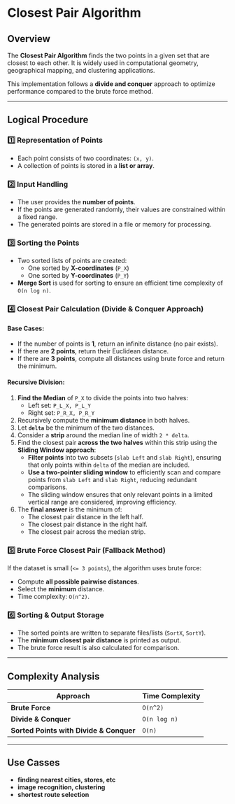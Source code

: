# Closest Pair Algorithm 

## Overview
The **Closest Pair Algorithm** finds the two points in a given set that are closest to each other. It is widely used in computational geometry, geographical mapping, and clustering applications.

This implementation follows a **divide and conquer** approach to optimize performance compared to the brute force method.

---

## **Logical Procedure**

### **1️⃣ Representation of Points**
- Each point consists of two coordinates: `(x, y)`.
- A collection of points is stored in a **list or array**.

### **2️⃣ Input Handling**
- The user provides the **number of points**.
- If the points are generated randomly, their values are constrained within a fixed range.
- The generated points are stored in a file or memory for processing.

### **3️⃣ Sorting the Points**
- Two sorted lists of points are created:
  - One sorted by **X-coordinates** (`P_X`)
  - One sorted by **Y-coordinates** (`P_Y`)
- **Merge Sort** is used for sorting to ensure an efficient time complexity of `O(n log n)`.

### **4️⃣ Closest Pair Calculation (Divide & Conquer Approach)**
#### **Base Cases:**
- If the number of points is **1**, return an infinite distance (no pair exists).
- If there are **2 points**, return their Euclidean distance.
- If there are **3 points**, compute all distances using brute force and return the minimum.

#### **Recursive Division:**
1. **Find the Median** of `P_X` to divide the points into two halves:
   - Left set: `P_L_X, P_L_Y`
   - Right set: `P_R_X, P_R_Y`
2. Recursively compute the **minimum distance** in both halves.
3. Let **`delta`** be the minimum of the two distances.
4. Consider a **strip** around the median line of width `2 * delta`.
5. Find the closest pair **across the two halves** within this strip using the **Sliding Window approach**:
   - **Filter points** into two subsets (`slab Left` and `slab Right`), ensuring that only points within `delta` of the median are included.
   - **Use a two-pointer sliding window** to efficiently scan and compare points from `slab Left` and `slab Right`, reducing redundant comparisons.
   - The sliding window ensures that only relevant points in a limited vertical range are considered, improving efficiency.
6. The **final answer** is the minimum of:
   - The closest pair distance in the left half.
   - The closest pair distance in the right half.
   - The closest pair across the median strip.

### **5️⃣ Brute Force Closest Pair (Fallback Method)**
If the dataset is small (`<= 3 points`), the algorithm uses brute force:
- Compute **all possible pairwise distances**.
- Select the **minimum** distance.
- Time complexity: `O(n^2)`.

### **6️⃣ Sorting & Output Storage**
- The sorted points are written to separate files/lists (`SortX`, `SortY`).
- The **minimum closest pair distance** is printed as output.
- The brute force result is also calculated for comparison.

---

## **Complexity Analysis**
| Approach | Time Complexity |
|----------|----------------|
| **Brute Force** | `O(n^2)` |
| **Divide & Conquer** | `O(n log n)` |
| **Sorted Points with Divide & Conquer** | `O(n)` |

---
## Use Casses
- **finding nearest cities, stores, etc**
- **image recognition, clustering**
- **shortest route selection**


